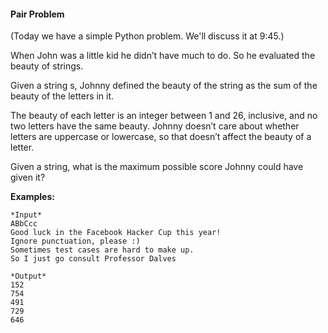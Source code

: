 #### Pair Problem

(Today we have a simple Python problem. We'll discuss it at 9:45.)

When John was a little kid he didn’t have much to do. So he evaluated the beauty of strings.

Given a string s, Johnny defined the beauty of the string as the sum of the beauty of the letters in it.

The beauty of each letter is an integer between 1 and 26, inclusive, and no two letters have the same beauty. Johnny doesn’t care about whether letters are uppercase or lowercase, so that doesn’t affect the beauty of a letter.

Given a string, what is the maximum possible score Johnny could have given it?

**Examples:**

    *Input*
    ABbCcc
    Good luck in the Facebook Hacker Cup this year!
    Ignore punctuation, please :)
    Sometimes test cases are hard to make up.
    So I just go consult Professor Dalves

    *Output*
    152
    754
    491
    729
    646
